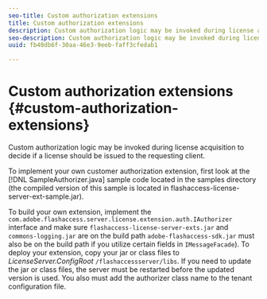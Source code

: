 ```yaml
---
seo-title: Custom authorization extensions
title: Custom authorization extensions
description: Custom authorization logic may be invoked during license acquisition to decide if a license should be issued to the requesting client.
seo-description: Custom authorization logic may be invoked during license acquisition to decide if a license should be issued to the requesting client.
uuid: fb40db6f-30aa-46e3-9eeb-faff3cfedab1

---
```


# Custom authorization extensions {#custom-authorization-extensions}

Custom authorization logic may be invoked during license acquisition to decide if a license should be issued to the requesting client.

To implement your own customer authorization extension, first look at the [!DNL SampleAuthorizer.java] sample code located in the samples directory (the compiled version of this sample is located in flashaccess-license-server-ext-sample.jar).

To build your own extension, implement the `com.adobe.flashaccess.server.license.extension.auth.IAuthorizer` interface and make sure `flashaccess-license-server-exts.jar` and `commons-logging.jar` are on the build path `adobe-flashaccess-sdk.jar` must also be on the build path if you utilize certain fields in `IMessageFacade`). To deploy your extension, copy your jar or class files to *LicenseServer.ConfigRoot* `/flashaccessserver/libs`. If you need to update the jar or class files, the server must be restarted before the updated version is used. You also must add the authorizer class name to the tenant configuration file.
